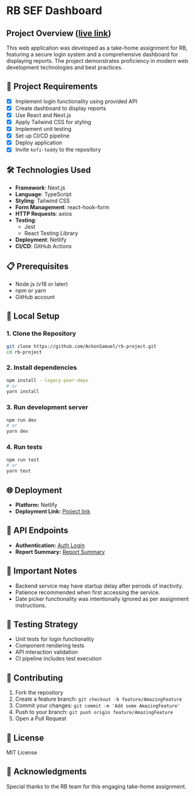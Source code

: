 # RB SEF Dashboard

## Project Overview ([live link](https://rainforestbuilder.netlify.app/))
This web application was developed as a take-home assignment for RB, featuring a secure login system and a comprehensive dashboard for displaying reports. The project demonstrates proficiency in modern web development technologies and best practices.

## 🚀 Project Requirements
- [x] Implement login functionality using provided API
- [x] Create dashboard to display reports
- [x] Use React and Next.js
- [x] Apply Tailwind CSS for styling
- [x] Implement unit testing
- [x] Set up CI/CD pipeline
- [x] Deploy application
- [x] Invite `kofi-teddy` to the repository

## 🛠 Technologies Used
- **Framework**: Next.js
- **Language**: TypeScript
- **Styling**: Tailwind CSS
- **Form Management**: react-hook-form
- **HTTP Requests**: axios
- **Testing**: 
  - Jest
  - React Testing Library
- **Deployment**: Netlify
- **CI/CD**: GitHub Actions

## 📋 Prerequisites
- Node.js (v18 or later)
- npm or yarn
- GitHub account

## 🔧 Local Setup

### 1. Clone the Repository
```bash
git clone https://github.com/AckonSamuel/rb-project.git
cd rb-project
```

### 2. Install dependencies
```bash
npm install --legacy-peer-deps
# or
yarn install
```

### 3. Run development server

```bash
npm run dev
# or
yarn dev
```

### 4. Run tests

```bash
npm run test
# or
yarn test
```

## 🌐 Deployment

- **Platform:** Netlify
- **Deployment Link:** [Project link](https://rainforestbuilder.netlify.app/)

## 🔐 API Endpoints

- **Authentication:** [Auth Login](https://rb-playground.onrender.com/internal/redoc/#tag/auth/operation/auth_login_create)
- **Report Summary:** [Report Summary](https://rb-playground.onrender.com/internal/redoc/#tag/report/operation/report_get_summary)

## 📝 Important Notes

- Backend service may have startup delay after periods of inactivity.
- Patience recommended when first accessing the service.
- Date picker functionality was intentionally ignored as per assignment instructions.

## 🧪 Testing Strategy

- Unit tests for login functionality
- Component rendering tests
- API interaction validation
- CI pipeline includes test execution

## 🤝 Contributing

1. Fork the repository
2. Create a feature branch: `git checkout -b feature/AmazingFeature`
3. Commit your changes: `git commit -m 'Add some AmazingFeature'`
4. Push to your branch: `git push origin feature/AmazingFeature`
5. Open a Pull Request

## 📜 License

MIT License

## 🙏 Acknowledgments

Special thanks to the RB team for this engaging take-home assignment.